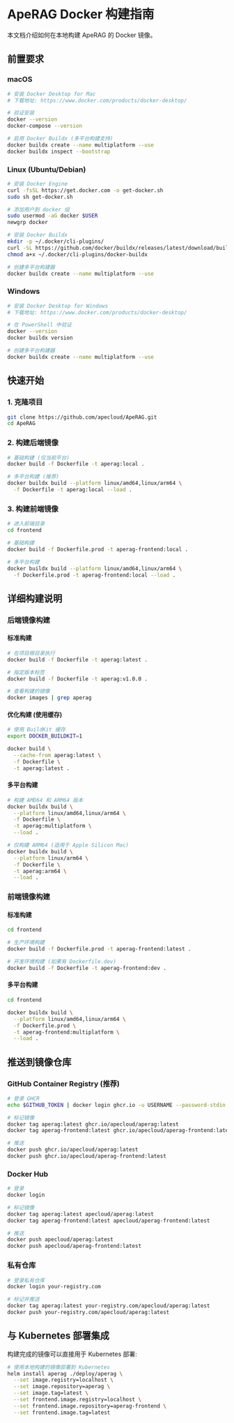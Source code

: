 # ApeRAG Docker 构建指南

本文档介绍如何在本地构建 ApeRAG 的 Docker 镜像。

## 前置要求

### macOS

```bash
# 安装 Docker Desktop for Mac
# 下载地址: https://www.docker.com/products/docker-desktop/

# 验证安装
docker --version
docker-compose --version

# 启用 Docker Buildx (多平台构建支持)
docker buildx create --name multiplatform --use
docker buildx inspect --bootstrap
```

### Linux (Ubuntu/Debian)

```bash
# 安装 Docker Engine
curl -fsSL https://get.docker.com -o get-docker.sh
sudo sh get-docker.sh

# 添加用户到 docker 组
sudo usermod -aG docker $USER
newgrp docker

# 安装 Docker Buildx
mkdir -p ~/.docker/cli-plugins/
curl -SL https://github.com/docker/buildx/releases/latest/download/buildx-$(uname -s | tr '[:upper:]' '[:lower:]')-$(uname -m) -o ~/.docker/cli-plugins/docker-buildx
chmod a+x ~/.docker/cli-plugins/docker-buildx

# 创建多平台构建器
docker buildx create --name multiplatform --use
```

### Windows

```bash
# 安装 Docker Desktop for Windows
# 下载地址: https://www.docker.com/products/docker-desktop/

# 在 PowerShell 中验证
docker --version
docker buildx version

# 创建多平台构建器
docker buildx create --name multiplatform --use
```

## 快速开始

### 1. 克隆项目

```bash
git clone https://github.com/apecloud/ApeRAG.git
cd ApeRAG
```

### 2. 构建后端镜像

```bash
# 基础构建 (仅当前平台)
docker build -f Dockerfile -t aperag:local .

# 多平台构建 (推荐)
docker buildx build --platform linux/amd64,linux/arm64 \
  -f Dockerfile -t aperag:local --load .
```

### 3. 构建前端镜像

```bash
# 进入前端目录
cd frontend

# 基础构建
docker build -f Dockerfile.prod -t aperag-frontend:local .

# 多平台构建
docker buildx build --platform linux/amd64,linux/arm64 \
  -f Dockerfile.prod -t aperag-frontend:local --load .
```

## 详细构建说明

### 后端镜像构建

#### 标准构建

```bash
# 在项目根目录执行
docker build -f Dockerfile -t aperag:latest .

# 指定版本标签
docker build -f Dockerfile -t aperag:v1.0.0 .

# 查看构建的镜像
docker images | grep aperag
```

#### 优化构建 (使用缓存)

```bash
# 使用 BuildKit 缓存
export DOCKER_BUILDKIT=1

docker build \
  --cache-from aperag:latest \
  -f Dockerfile \
  -t aperag:latest .
```

#### 多平台构建

```bash
# 构建 AMD64 和 ARM64 版本
docker buildx build \
  --platform linux/amd64,linux/arm64 \
  -f Dockerfile \
  -t aperag:multiplatform \
  --load .

# 仅构建 ARM64 (适用于 Apple Silicon Mac)
docker buildx build \
  --platform linux/arm64 \
  -f Dockerfile \
  -t aperag:arm64 \
  --load .
```

### 前端镜像构建

#### 标准构建

```bash
cd frontend

# 生产环境构建
docker build -f Dockerfile.prod -t aperag-frontend:latest .

# 开发环境构建 (如果有 Dockerfile.dev)
docker build -f Dockerfile -t aperag-frontend:dev .
```

#### 多平台构建

```bash
cd frontend

docker buildx build \
  --platform linux/amd64,linux/arm64 \
  -f Dockerfile.prod \
  -t aperag-frontend:multiplatform \
  --load .
```

## 推送到镜像仓库

### GitHub Container Registry (推荐)

```bash
# 登录 GHCR
echo $GITHUB_TOKEN | docker login ghcr.io -u USERNAME --password-stdin

# 标记镜像
docker tag aperag:latest ghcr.io/apecloud/aperag:latest
docker tag aperag-frontend:latest ghcr.io/apecloud/aperag-frontend:latest

# 推送
docker push ghcr.io/apecloud/aperag:latest
docker push ghcr.io/apecloud/aperag-frontend:latest
```

### Docker Hub

```bash
# 登录
docker login

# 标记镜像
docker tag aperag:latest apecloud/aperag:latest
docker tag aperag-frontend:latest apecloud/aperag-frontend:latest

# 推送
docker push apecloud/aperag:latest
docker push apecloud/aperag-frontend:latest
```

### 私有仓库

```bash
# 登录私有仓库
docker login your-registry.com

# 标记并推送
docker tag aperag:latest your-registry.com/apecloud/aperag:latest
docker push your-registry.com/apecloud/aperag:latest
```

## 与 Kubernetes 部署集成

构建完成的镜像可以直接用于 Kubernetes 部署:

```bash
# 使用本地构建的镜像部署到 Kubernetes
helm install aperag ./deploy/aperag \
  --set image.registry=localhost \
  --set image.repository=aperag \
  --set image.tag=latest \
  --set frontend.image.registry=localhost \
  --set frontend.image.repository=aperag-frontend \
  --set frontend.image.tag=latest
```